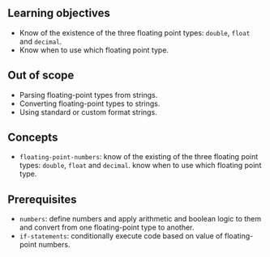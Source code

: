 ## Learning objectives

- Know of the existence of the three floating point types: `double`, `float` and `decimal`.
- Know when to use which floating point type.

## Out of scope

- Parsing floating-point types from strings.
- Converting floating-point types to strings.
- Using standard or custom format strings.

## Concepts

- `floating-point-numbers`: know of the existing of the three floating point types: `double`, `float` and `decimal`. know when to use which floating point type.

## Prerequisites

- `numbers`: define numbers and apply arithmetic and boolean logic to them and convert from one floating-point type to another.
- `if-statements`: conditionally execute code based on value of floating-point numbers.

[floating-point-numbers]: https://docs.microsoft.com/en-us/dotnet/fsharp/language-reference/basic-types

